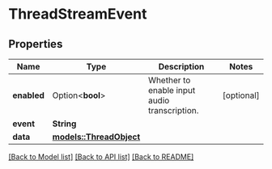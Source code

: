 # ThreadStreamEvent

## Properties

Name | Type | Description | Notes
------------ | ------------- | ------------- | -------------
**enabled** | Option<**bool**> | Whether to enable input audio transcription. | [optional]
**event** | **String** |  | 
**data** | [**models::ThreadObject**](ThreadObject.md) |  | 

[[Back to Model list]](../README.md#documentation-for-models) [[Back to API list]](../README.md#documentation-for-api-endpoints) [[Back to README]](../README.md)


